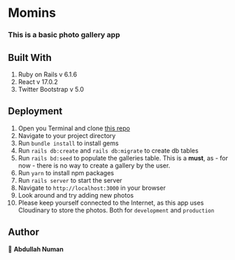 # Momins

### This is a basic photo gallery app

## Built With
1. Ruby on Rails v 6.1.6
2. React v 17.0.2
3. Twitter Bootstrap v 5.0

## Deployment

1. Open you Terminal and clone [this repo](https://github.com/anewman15/momins)
2. Navigate to your project directory
3. Run `bundle install` to install gems
4. Run `rails db:create` and `rails db:migrate` to create db tables
5. Run `rails bd:seed` to populate the galleries table. This is a **must**, as - for now - there is no way to create a gallery by the user.
6. Run `yarn` to install npm packages
7. Run `rails server` to start the server
8. Navigate to `http://localhost:3000` in your browser
9. Look around and try adding new photos
10. Please keep yourself connected to the Internet, as this app uses Cloudinary to store the photos. Both for `development` and `production`

## Author
👤 **Abdullah Numan**
